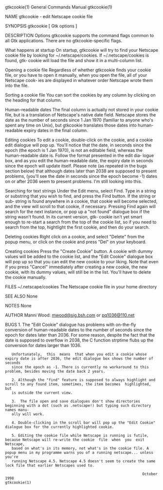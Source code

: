 gtkcookie(1)                                                  General Commands Manual                                                 gtkcookie(1)

NAME
       gtkcookie - edit Netscape cookie file

SYNOPSIS
       gtkcookie [ Gtk options ]

DESCRIPTION
   Options
       gtkcookie supports the command flags common to all Gtk applications.  There are no gtkcookie-specific flags.

   What happens at startup
       On  startup, gtkcookie will try to find your Netscape cookie file by looking for ~/.netscape/cookies. If ~/.netscape/cookies is found, gtk‐
       cookie will load the file and show it in a multi-column list.

   Opening a cookie file
       Regardless of whether gtkcookie finds your cookie file, or you have to open it manually, when you open the file, all of your Netscape cook‐
       ies are displayed in whatever order Netscape wrote them into the file.

   Sorting a cookie file
       You can sort the cookies by any column by clicking on the heading for that column.

   Human-readable dates
       The final column is actually not stored in your cookie file, but is a translation of Netscape's native date field. Netscape stores the date
       as the number of seconds since 1 Jan 1970 (familiar to anyone who's spent any time on Unix), but  gtkcookie  translates  those  dates  into
       human-readable expiry dates in the final column.

   Editing cookies
       To  edit  a  cookie,  double-click on the cookie, and a cookie edit dialogue will pop up. You'll notice that the date, in seconds since the
       epoch (the epoch is 1 Jan 1970), is not an editable field, whereas the human-readable date is. Follow the format presented in the edit dia‐
       logue box, and as you edit the human-readable date, the expiry date in seconds since the epoch will update itself. Please note (as repeated
       in the bugs section below) that although dates later than 2038 are supposed to present problems, (you'll see the date in seconds since  the
       epoch become -1) dates on or after 2036 seem to present problems. I'm still looking into this.

   Searching for text strings
       Under  the  Edit  menu, select Find. Type in a string or substring that you wish to find, and press the Find button.  If the string or sub‐
       string is found anywhere in a cookie, that cookie will become selected, and the view will scroll to that cookie,  if  necessary.   Pressing
       Find again will search for the next instance, or pop up a "not found" dialogue box if the string wasn't found. In its current version, gtk‐
       cookie isn't yet smart enough to re-start a search from the top of the cookie list, so if you need to search from the top,  hightlight  the
       first cookie, and then do your search.

   Deleting cookies
       Right click on a cookie, and select "Delete" from the popup menu, or click on the cookie and press "Del" on your keyboard.

   Creating cookies
       Press  the "Create Cookie" button. A cookie with dummy values will be added to the cookie list, and the "Edit Cookie" dialogue box will pop
       up so that you can edit the new cookie to your liking.  Note that even if you press "Cancel" immediately after creating a new  cookie,  the
       new cookie, with its dummy values, will still be in the list.  You'll have to delete the cookie manually.

FILES
       ~/.netscape/cookies
              The Netscape cookie file in your home directory

SEE ALSO
       None

NOTES
       None

AUTHOR
       Manni Wood: mwood@sig.bsh.com or pq1036@110.net

BUGS
       1.  The "Edit Cookie" dialogue has problems with on-the-fly conversion of human-readable dates to the number of seconds since the epoch for
       dates later than 2036. For some reason, despite the fact that the date is supposed to overflow in 2038, the C function  strptime  flubs  up
       the conversion for dates larger than 1036.

       Unfortunately,  this  means  that when you edit a cookie whose expiry date is after 2036, the edit dialogue box shows the number of seconds
       since the epoch as -1. There is currently no workaround to this problem, besides moving the date back 2 years.

       2. Although the "find" feature is supposed to always highlight and scroll to any found item, sometimes, the item becomes  highlighted,  but
       is outside the current view.

       3.  The file open and save dialogues don't show directories beginning with a dot (such as .netscape!) but typing such directory names manu‐
       ally will work.

       4. Double-clicking in the scroll bar will pop up the "Edit Cookie" dialogue box for the currently highlighted cookie.

       5. Editing the cookie file while Netscape is running is futile, because Netscape will re-write the cookie  file  when  you  exit  Netscape,
       based on what's in its memory, not what's in the cookie file. A popup menu in my programme warns you of a running netscape... unless you're
       running Netscape 4.5. Netscape 4.5 doesn't seem to create the same lock file that earlier Netscapes used to.

                                                                   October 1998                                                       gtkcookie(1)
